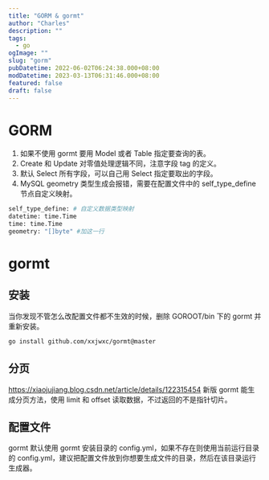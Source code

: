 ```yaml
---
title: "GORM & gormt"
author: "Charles"
description: ""
tags:
  - go
ogImage: ""
slug: "gorm"
pubDatetime: 2022-06-02T06:24:38.000+08:00
modDatetime: 2023-03-13T06:31:46.000+08:00
featured: false
draft: false
---
```


# GORM

1. 如果不使用 gormt 要用 Model 或者 Table 指定要查询的表。
2. Create 和 Update 对零值处理逻辑不同，注意字段 tag 的定义。
3. 默认 Select 所有字段，可以自己用 Select 指定要取出的字段。
4. MySQL geometry 类型生成会报错，需要在配置文件中的 self_type_define 节点自定义映射。

```bash
self_type_define: # 自定义数据类型映射
datetime: time.Time
time: time.Time
geometry: "[]byte" #加这一行
```

# gormt

## 安装

当你发现不管怎么改配置文件都不生效的时候，删除 GOROOT/bin 下的 gormt 并重新安装。

```bash
go install github.com/xxjwxc/gormt@master
```

## 分页

<https://xiaojujiang.blog.csdn.net/article/details/122315454>
新版 gormt 能生成分页方法，使用 limit 和 offset 读取数据，不过返回的不是指针切片。

## 配置文件

gormt 默认使用 gormt 安装目录的 config.yml，如果不存在则使用当前运行目录的 config.yml，建议把配置文件放到你想要生成文件的目录，然后在该目录运行生成器。
